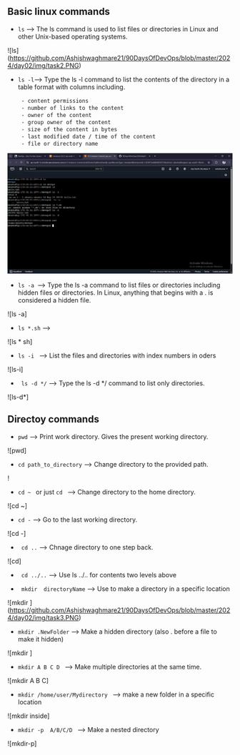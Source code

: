 
## Basic linux commands

-  ``ls`` --> The ls command is used to list files or directories in Linux and other Unix-based operating systems.

![ls] (https://github.com/Ashishwaghmare21/90DaysOfDevOps/blob/master/2024/day02/img/task2.PNG)

- ``` ls -l ```--> Type the ls -l command to list the contents of the directory in a table format with columns including.

       - content permissions
       - number of links to the content
       - owner of the content
       - group owner of the content
       - size of the content in bytes
       - last modified date / time of the content
       - file or directory name

![Uploading ls -l.png…](https://github.com/Ashishwaghmare21/90DaysOfDevOps/blob/master/2024/day02/img/task1.PNG)



- ```ls -a ```--> Type the ls -a command to list files or directories including hidden files or directories. In Linux, anything that begins with a . is considered a hidden file.

![ls -a]
- ```ls *.sh``` -->


![ls * sh]
- ```ls -i ``` --> List the files and directories with index numbers in oders

![ls-i]


- ``` ls -d */``` --> Type the ls -d */ command to list only directories.


![ls-d*]
## Directoy commands
- ```pwd``` --> Print work directory. Gives the present working directory.

![pwd]

- ```cd path_to_directory``` --> Change directory to the provided path.

!

- ```cd ~ ``` or just  ```cd ``` --> Change directory to the home directory.

![cd ~]
- ``` cd - ``` --> Go to the last working directory.

![cd -]


- ``` cd ..``` --> Chnage directory to one step back.

![cd]
- ``` cd ../..``` --> Use ls ../.. for contents two levels above


- ``` mkdir  directoryName``` --> Use to make a directory in a specific location

![mkdir  ] (https://github.com/Ashishwaghmare21/90DaysOfDevOps/blob/master/2024/day02/img/task3.PNG)
- ``` mkdir .NewFolder ``` --> Make a hidden directory (also . before a file to make it hidden)


![mkdir  ]

- ```mkdir A B C D ``` --> Make multiple directories at the same time.

![mkdir A B C]

- ```mkdir /home/user/Mydirectory ``` --> make a new folder in a specific location

![mkdir inside]

- ```mkdir -p  A/B/C/D ``` --> Make a nested directory

![mkdir-p]







